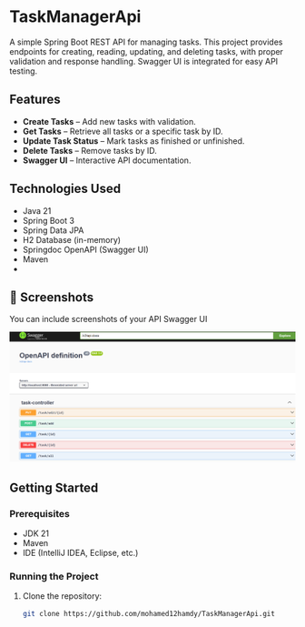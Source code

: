 # TaskManagerApi

A simple Spring Boot REST API for managing tasks. This project provides endpoints for creating, reading, updating, and deleting tasks, with proper validation and response handling. Swagger UI is integrated for easy API testing.

## Features

- **Create Tasks** – Add new tasks with validation.
- **Get Tasks** – Retrieve all tasks or a specific task by ID.
- **Update Task Status** – Mark tasks as finished or unfinished.
- **Delete Tasks** – Remove tasks by ID.
- **Swagger UI** – Interactive API documentation.

## Technologies Used

- Java 21
- Spring Boot 3
- Spring Data JPA
- H2 Database (in-memory)
- Springdoc OpenAPI (Swagger UI)
- Maven
- 
## 📸 Screenshots

You can include screenshots of your API Swagger UI

![Swagger Screenshot](https://github.com/mohamed12hamdy/TaskManagerApi/blob/master/images/Screenshot%20(117).png)




## Getting Started

### Prerequisites

- JDK 21
- Maven
- IDE (IntelliJ IDEA, Eclipse, etc.)

### Running the Project

1. Clone the repository:
   ```bash
   git clone https://github.com/mohamed12hamdy/TaskManagerApi.git
